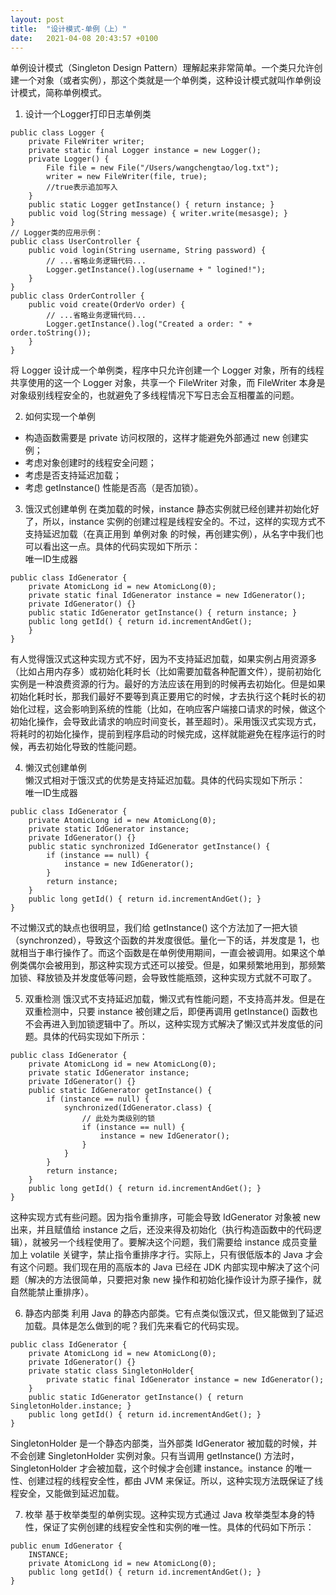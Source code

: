```yaml
---
layout: post
title:  "设计模式-单例（上）"
date:   2021-04-08 20:43:57 +0100
---
```

单例设计模式（Singleton Design Pattern）理解起来非常简单。一个类只允许创建一个对象（或者实例），那这个类就是一个单例类，这种设计模式就叫作单例设计模式，简称单例模式。      
1. 设计一个Logger打印日志单例类      
```
public class Logger { 
    private FileWriter writer; 
    private static final Logger instance = new Logger(); 
    private Logger() { 
        File file = new File("/Users/wangchengtao/log.txt"); 
        writer = new FileWriter(file, true); 
        //true表示追加写入 
    } 
    public static Logger getInstance() { return instance; } 
    public void log(String message) { writer.write(mesasge); }
}
// Logger类的应用示例：
public class UserController { 
    public void login(String username, String password) { 
        // ...省略业务逻辑代码... 
        Logger.getInstance().log(username + " logined!"); 
    }
}
public class OrderController { 
    public void create(OrderVo order) { 
        // ...省略业务逻辑代码... 
        Logger.getInstance().log("Created a order: " + order.toString()); 
    }
}
```       
将 Logger 设计成一个单例类，程序中只允许创建一个 Logger 对象，所有的线程共享使用的这一个 Logger 对象，共享一个 FileWriter 对象，而 FileWriter 本身是对象级别线程安全的，也就避免了多线程情况下写日志会互相覆盖的问题。      

2. 如何实现一个单例     
- 构造函数需要是 private 访问权限的，这样才能避免外部通过 new 创建实例；
- 考虑对象创建时的线程安全问题；
- 考虑是否支持延迟加载；
- 考虑 getInstance() 性能是否高（是否加锁）。

3. 饿汉式创建单例
在类加载的时候，instance 静态实例就已经创建并初始化好了，所以，instance 实例的创建过程是线程安全的。不过，这样的实现方式不支持延迟加载（在真正用到 单例对象 的时候，再创建实例），从名字中我们也可以看出这一点。具体的代码实现如下所示：     
唯一ID生成器        
```
public class IdGenerator { 
    private AtomicLong id = new AtomicLong(0); 
    private static final IdGenerator instance = new IdGenerator(); 
    private IdGenerator() {} 
    public static IdGenerator getInstance() { return instance; } 
    public long getId() { return id.incrementAndGet(); 
    }
}
```     
有人觉得饿汉式这种实现方式不好，因为不支持延迟加载，如果实例占用资源多（比如占用内存多）或初始化耗时长（比如需要加载各种配置文件），提前初始化实例是一种浪费资源的行为。最好的方法应该在用到的时候再去初始化。但是如果初始化耗时长，那我们最好不要等到真正要用它的时候，才去执行这个耗时长的初始化过程，这会影响到系统的性能（比如，在响应客户端接口请求的时候，做这个初始化操作，会导致此请求的响应时间变长，甚至超时）。采用饿汉式实现方式，将耗时的初始化操作，提前到程序启动的时候完成，这样就能避免在程序运行的时候，再去初始化导致的性能问题。      

4. 懒汉式创建单例     
懒汉式相对于饿汉式的优势是支持延迟加载。具体的代码实现如下所示：    
唯一ID生成器         
```
public class IdGenerator { 
    private AtomicLong id = new AtomicLong(0); 
    private static IdGenerator instance; 
    private IdGenerator() {} 
    public static synchronized IdGenerator getInstance() { 
        if (instance == null) { 
            instance = new IdGenerator(); 
        } 
        return instance; 
    } 
    public long getId() { return id.incrementAndGet(); }
}
```      
不过懒汉式的缺点也很明显，我们给 getInstance() 这个方法加了一把大锁（synchronzed），导致这个函数的并发度很低。量化一下的话，并发度是 1，也就相当于串行操作了。而这个函数是在单例使用期间，一直会被调用。如果这个单例类偶尔会被用到，那这种实现方式还可以接受。但是，如果频繁地用到，那频繁加锁、释放锁及并发度低等问题，会导致性能瓶颈，这种实现方式就不可取了。         

5. 双重检测
饿汉式不支持延迟加载，懒汉式有性能问题，不支持高并发。但是在双重检测中，只要 instance 被创建之后，即便再调用 getInstance() 函数也不会再进入到加锁逻辑中了。所以，这种实现方式解决了懒汉式并发度低的问题。具体的代码实现如下所示：      
```
public class IdGenerator { 
    private AtomicLong id = new AtomicLong(0); 
    private static IdGenerator instance; 
    private IdGenerator() {} 
    public static IdGenerator getInstance() { 
        if (instance == null) { 
            synchronized(IdGenerator.class) { 
                // 此处为类级别的锁 
                if (instance == null) { 
                    instance = new IdGenerator(); 
                } 
            } 
        } 
        return instance; 
    } 
    public long getId() { return id.incrementAndGet(); }
}
```
这种实现方式有些问题。因为指令重排序，可能会导致 IdGenerator 对象被 new 出来，并且赋值给 instance 之后，还没来得及初始化（执行构造函数中的代码逻辑），就被另一个线程使用了。要解决这个问题，我们需要给 instance 成员变量加上 volatile 关键字，禁止指令重排序才行。实际上，只有很低版本的 Java 才会有这个问题。我们现在用的高版本的 Java 已经在 JDK 内部实现中解决了这个问题（解决的方法很简单，只要把对象 new 操作和初始化操作设计为原子操作，就自然能禁止重排序）。        

6. 静态内部类
利用 Java 的静态内部类。它有点类似饿汉式，但又能做到了延迟加载。具体是怎么做到的呢？我们先来看它的代码实现。      
```
public class IdGenerator { 
    private AtomicLong id = new AtomicLong(0); 
    private IdGenerator() {} 
    private static class SingletonHolder{ 
        private static final IdGenerator instance = new IdGenerator(); 
    } 
    public static IdGenerator getInstance() { return SingletonHolder.instance; } 
    public long getId() { return id.incrementAndGet(); }
}
```
SingletonHolder 是一个静态内部类，当外部类 IdGenerator 被加载的时候，并不会创建 SingletonHolder 实例对象。只有当调用 getInstance() 方法时，SingletonHolder 才会被加载，这个时候才会创建 instance。instance 的唯一性、创建过程的线程安全性，都由 JVM 来保证。所以，这种实现方法既保证了线程安全，又能做到延迟加载。       

7. 枚举
基于枚举类型的单例实现。这种实现方式通过 Java 枚举类型本身的特性，保证了实例创建的线程安全性和实例的唯一性。具体的代码如下所示：      
```
public enum IdGenerator { 
    INSTANCE; 
    private AtomicLong id = new AtomicLong(0); 
    public long getId() { return id.incrementAndGet(); }
}
```
